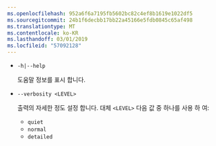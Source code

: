 ```yaml
---
ms.openlocfilehash: 952a6f6a7195fb5602bc82c4ef8b1619e1022df5
ms.sourcegitcommit: 24b1f6decbb17bb22a45166e5fdb0845c65af498
ms.translationtype: MT
ms.contentlocale: ko-KR
ms.lasthandoff: 03/01/2019
ms.locfileid: "57092128"
---
```

* `-h|--help`

  도움말 정보를 표시 합니다.

* `--verbosity <LEVEL>`

  출력의 자세한 정도 설정 합니다. 대체 `<LEVEL>` 다음 값 중 하나를 사용 하 여:
  
  * `quiet`
  * `normal`
  * `detailed`